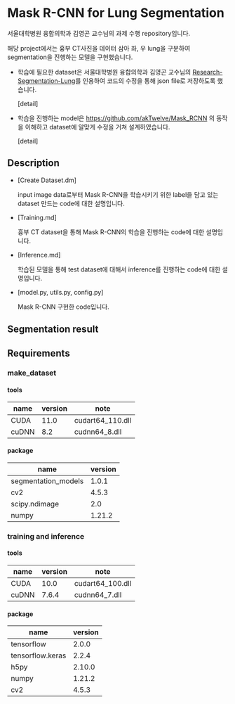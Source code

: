# Mask R-CNN for Lung Segmentation

서울대학병원 융합의학과 김영곤 교수님의 과제 수행 repository입니다.

해당 project에서는 흉부 CT사진을 데이터 삼아 좌, 우 lung을 구분하여 segmentation을 진행하는 모델을 구현했습니다.

- 학습에 필요한 dataset은 서울대학병원 융합의학과 김영곤 교수님의 [Research-Segmentation-Lung](https://github.com/younggon2/Research-Segmentation-Lung-CXR-COVID19)를 인용하여 코드의 수정을 통해  json file로 저장하도록 했습니다.

  [detail]

- 학습을 진행하는 model은  https://github.com/akTwelve/Mask_RCNN 의 동작을 이해하고 dataset에 알맞게 수정을 거쳐 설계하였습니다.

  [detail]



## Description

- [Create Dataset.dm] 

  input image data로부터 Mask R-CNN을 학습시키기 위한 label을 담고 있는 dataset 만드는 code에 대한 설명입니다.

- [Training.md]

  흉부 CT dataset을 통해 Mask R-CNN의 학습을 진행하는 code에 대한 설명입니다.

- [Inference.md]

  학습된 모델을 통해 test dataset에 대해서 inference를 진행하는 code에 대한 설명입니다.

- [model.py, utils.py, config.py]

  Mask R-CNN 구현한 code입니다.





## Segmentation result





## Requirements

### make_dataset

#### tools

| name  | version | note             |
| ----- | ------- | ---------------- |
| CUDA  | 11.0    | cudart64_110.dll |
| cuDNN | 8.2     | cudnn64_8.dll    |

#### package

| name                | version |
| ------------------- | ------- |
| segmentation_models | 1.0.1   |
| cv2                 | 4.5.3   |
| scipy.ndimage       | 2.0     |
| numpy               | 1.21.2  |



### training and inference

#### tools

| name  | version | note             |
| ----- | ------- | ---------------- |
| CUDA  | 10.0    | cudart64_100.dll |
| cuDNN | 7.6.4   | cudnn64_7.dll    |

#### package

| name             | version |
| ---------------- | ------- |
| tensorflow       | 2.0.0   |
| tensorflow.keras | 2.2.4   |
| h5py             | 2.10.0  |
| numpy            | 1.21.2  |
| cv2              | 4.5.3   |



